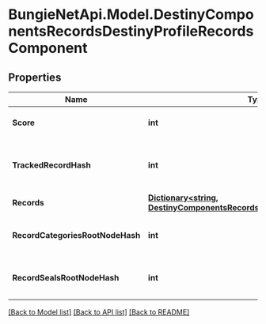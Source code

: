 
# BungieNetApi.Model.DestinyComponentsRecordsDestinyProfileRecordsComponent

## Properties

Name | Type | Description | Notes
------------ | ------------- | ------------- | -------------
**Score** | **int** | Your \&quot;Triumphs\&quot; score. | [optional] 
**TrackedRecordHash** | **int** | If this profile is tracking a record, this is the hash identifier of the record it is tracking. | [optional] 
**Records** | [**Dictionary&lt;string, DestinyComponentsRecordsDestinyRecordComponent&gt;**](DestinyComponentsRecordsDestinyRecordComponent.md) |  | [optional] 
**RecordCategoriesRootNodeHash** | **int** | The hash for the root presentation node definition of Triumph categories. | [optional] 
**RecordSealsRootNodeHash** | **int** | The hash for the root presentation node definition of Triumph Seals. | [optional] 

[[Back to Model list]](../README.md#documentation-for-models)
[[Back to API list]](../README.md#documentation-for-api-endpoints)
[[Back to README]](../README.md)

